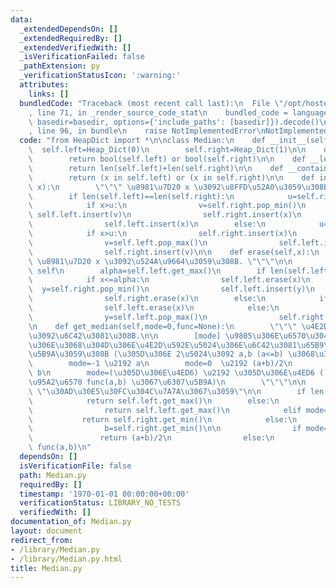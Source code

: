 ```yaml
---
data:
  _extendedDependsOn: []
  _extendedRequiredBy: []
  _extendedVerifiedWith: []
  _isVerificationFailed: false
  _pathExtension: py
  _verificationStatusIcon: ':warning:'
  attributes:
    links: []
  bundledCode: "Traceback (most recent call last):\n  File \"/opt/hostedtoolcache/Python/3.10.7/x64/lib/python3.10/site-packages/onlinejudge_verify/documentation/build.py\"\
    , line 71, in _render_source_code_stat\n    bundled_code = language.bundle(stat.path,\
    \ basedir=basedir, options={'include_paths': [basedir]}).decode()\n  File \"/opt/hostedtoolcache/Python/3.10.7/x64/lib/python3.10/site-packages/onlinejudge_verify/languages/python.py\"\
    , line 96, in bundle\n    raise NotImplementedError\nNotImplementedError\n"
  code: "from HeapDict import *\n\nclass Median:\n    def __init__(self):\n      \
    \  self.left=Heap_Dict(0)\n        self.right=Heap_Dict(1)\n\n    def __bool__(self):\n\
    \        return bool(self.left) or bool(self.right)\n\n    def __len__(self):\n\
    \        return len(self.left)+len(self.right)\n\n    def __contains__(self, x):\n\
    \        return (x in self.left) or (x in self.right)\n\n    def insert(self,\
    \ x):\n        \"\"\" \u8981\u7D20 x \u3092\u8FFD\u52A0\u3059\u308B. \"\"\"\n\n\
    \        if len(self.left)==len(self.right):\n            u=self.right.get_min()\n\
    \            if x>u:\n                v=self.right.pop_min()\n               \
    \ self.left.insert(v)\n                self.right.insert(x)\n            else:\n\
    \                self.left.insert(x)\n        else:\n            u=self.left.get_max()\n\
    \            if x>u:\n                self.right.insert(x)\n            else:\n\
    \                v=self.left.pop_max()\n                self.left.insert(x)\n\
    \                self.right.insert(v)\n\n    def erase(self,x):\n        \"\"\"\
    \ \u8981\u7D20 x \u3092\u524A\u9664\u3059\u308B. \"\"\"\n\n        assert x in\
    \ self\n        alpha=self.left.get_max()\n        if len(self.left)==len(self.right):\n\
    \            if x<=alpha:\n                self.left.erase(x)\n              \
    \  y=self.right.pop_min()\n                self.left.insert(y)\n            else:\n\
    \                self.right.erase(x)\n        else:\n            if x<=alpha:\n\
    \                self.left.erase(x)\n            else:\n                self.right.erase(x)\n\
    \                y=self.left.pop_max()\n                self.right.insert(y)\n\
    \n    def get_median(self,mode=0,func=None):\n        \"\"\" \u4E2D\u592E\u5024\
    \u3092\u6C42\u3081\u308B.\n\n        [mode] \u9805\u306E\u6570\u304C\u5076\u6570\
    \u306E\u3068\u304D\u306E\u4E2D\u592E\u5024\u306E\u6C42\u3081\u65B9\u3092\u6307\
    \u5B9A\u3059\u308B (\u305D\u306E 2\u5024\u3092 a,b (a<=b) \u3068\u3059\u308B).\n\
    \        mode=-1 \u2192 a\n        mode=0  \u2192 (a+b)/2\n        mode=1 \u2192\
    \ b\n        mode=(\u305D\u306E\u4ED6) \u2192 \u305D\u306E\u4ED6 ( 2\u5909\u6570\
    \u95A2\u6570 func(a,b) \u3067\u6307\u5B9A)\n        \"\"\"\n\n        assert self,\
    \ \"\u30AD\u30E5\u30FC\u304C\u7A7A\u3067\u3059\"\n\n        if len(self)%2==1:\n\
    \            return self.left.get_max()\n        else:\n            if mode==-1:\n\
    \                return self.left.get_max()\n            elif mode==1:\n     \
    \           return self.right.get_min()\n            else:\n                a=self.left.get_max()\n\
    \                b=self.right.get_min()\n\n                if mode==0:\n     \
    \               return (a+b)/2\n                else:\n                    return\
    \ func(a,b)\n"
  dependsOn: []
  isVerificationFile: false
  path: Median.py
  requiredBy: []
  timestamp: '1970-01-01 00:00:00+00:00'
  verificationStatus: LIBRARY_NO_TESTS
  verifiedWith: []
documentation_of: Median.py
layout: document
redirect_from:
- /library/Median.py
- /library/Median.py.html
title: Median.py
---
```

